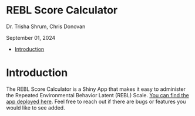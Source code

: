 REBL Score Calculator
================
Dr. Trisha Shrum, Chris Donovan

September 01, 2024

- [Introduction](#introduction)

# Introduction

The REBL Score Calculator is a Shiny App that makes it easy to
administer the Repeated Environmental Behavior Latent (REBL) Scale. [You
can find the app deployed
here](https://chris-donovan.shinyapps.io/REBL_Score_Calculator/). Feel
free to reach out if there are bugs or features you would like to see
added.
